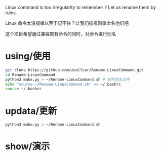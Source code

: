 Linux command is too Irregularity to remember ? Let us rename them by rules.

Linux 命令太没规律以至于记不住？让我们按规则重命名他们吧

这个项目希望通过兼容原有命令的同时，对命令进行别名


# using/使用
```bash
git clone https://github.com/zoollcar/Rename-LinuxCommand.git
cd Rename-LinuxCommand
python3 make.py > ~/Rename-LinuxCommand.sh # 制作别名文件
echo "source ~/Rename-LinuxCommand.sh" >> ~/.bashrc
source ~/.bashrc
```
# updata/更新
```bash
python3 make.py > ~/Rename-LinuxCommand.sh
```

# show/演示
